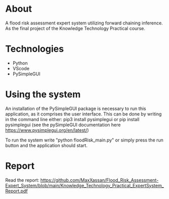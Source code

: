 # About
A flood risk assessment expert system utilizing forward chaining inference. 
As the final project of the Knowledge Technology Practical course.

# Technologies
* Python
* VScode
* PySimpleGUI
  
# Using the system
An installation of the PySimpleGUI package is necessary to run this application, as it comprises the user interface. This can be done by writing in the command line either: pip3 install pysimplegui or pip install pysimplegui  (see the pySimpleGUI documentation here https://www.pysimplegui.org/en/latest/)

To run the system write "python floodRisk_main.py" or simply press the run button and the application should start.

# Report
Read the report:  https://github.com/MaxXassan/Flood_Risk_Assessment-Expert_System/blob/main/Knowledge_Technology_Practical_ExpertSystem_Report.pdf
